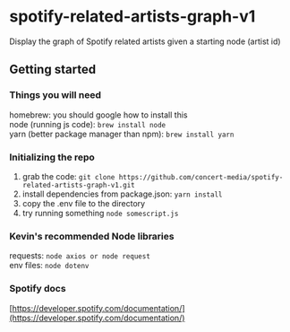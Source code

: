 # spotify-related-artists-graph-v1
Display the graph of Spotify related artists given a starting node (artist id)
## Getting started

### Things you will need
homebrew: you should google how to install this  
node (running js code): `brew install node`  
yarn (better package manager than npm): `brew install yarn`  

### Initializing the repo
1. grab the code: `git clone https://github.com/concert-media/spotify-related-artists-graph-v1.git`  
2. install dependencies from package.json: `yarn install`  
3. copy the .env file to the directory  
4. try running something `node somescript.js`  

### Kevin's recommended Node libraries
requests: `node axios or node request`  
env files: `node dotenv`  

### Spotify docs
[https://developer.spotify.com/documentation/](https://developer.spotify.com/documentation/)